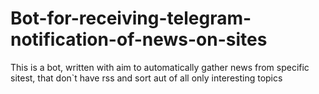 # Bot-for-receiving-telegram-notification-of-news-on-sites
This is a bot, written with aim to automatically gather news from specific sitest, that don`t have rss and sort aut of all only interesting topics

